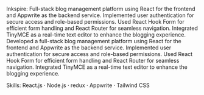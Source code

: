 Inkspire:
Full-stack blog management platform using React for the frontend and Appwrite as the backend service. Implemented user authentication for secure access and role-based permissions. Used React Hook Form for efficient form handling and React Router for seamless navigation. Integrated TinyMCE as a real-time text editor to enhance the blogging experience.
Developed a full-stack blog management platform using React for the frontend and Appwrite as the backend service. Implemented user authentication for secure access and role-based permissions. Used React Hook Form for efficient form handling and React Router for seamless navigation. Integrated TinyMCE as a real-time text editor to enhance the blogging experience.

Skills: React.js · Node.js · redux · Appwrite · Tailwind CSS
